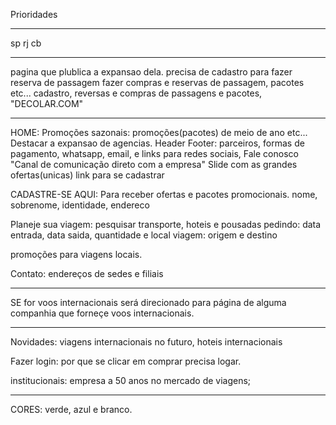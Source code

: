 
Prioridades
_______________________
sp rj cb 
_________
pagina que plublica a expansao dela.
precisa de cadastro para fazer reserva de passagem
fazer compras e reservas de passagem, pacotes etc...
cadastro, reversas e compras de passagens e pacotes, "DECOLAR.COM"



_____________________________________________________________________

HOME: 
Promoções sazonais: promoções(pacotes) de meio de ano etc...
Destacar a expansao de agencias.
Header
Footer: parceiros, formas de pagamento, whatsapp, email, e links para redes sociais, 
Fale conosco "Canal de comunicação direto com a empresa"
Slide com as grandes ofertas(unicas)
link para se cadastrar


CADASTRE-SE AQUI:
Para receber ofertas e pacotes promocionais.
nome, sobrenome, identidade, endereco


Planeje sua viagem: 
pesquisar transporte, hoteis e pousadas
pedindo: data entrada, data saida, quantidade e local
viagem: origem e destino

promoções para viagens locais.

Contato:
endereços de sedes e filiais

___
SE for voos internacionais será direcionado para página de alguma companhia que forneçe
voos internacionais.
___

Novidades:
viagens internacionais no futuro, hoteis internacionais

Fazer login:
por que se clicar em comprar precisa logar.


institucionais:
empresa a 50 anos no mercado de viagens;

_____
CORES: verde, azul e branco.
